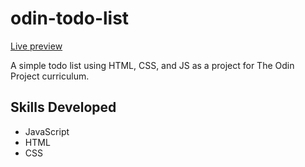 # odin-todo-list

[Live preview](https://nepallium.github.io/odin-todo-list/)

A simple todo list using HTML, CSS, and JS as a project for The Odin Project curriculum.

## Skills Developed
- JavaScript
- HTML
- CSS